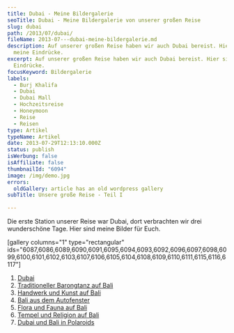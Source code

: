 ```yaml
---
title: Dubai - Meine Bildergalerie
seoTitle: Dubai - Meine Bildergalerie von unserer großen Reise
slug: dubai
path: /2013/07/dubai/
fileName: 2013-07---dubai-meine-bildergalerie.md
description: Auf unserer großen Reise haben wir auch Dubai bereist. Hier sind
  meine Eindrücke.
excerpt: Auf unserer großen Reise haben wir auch Dubai bereist. Hier sind meine
  Eindrücke.
focusKeyword: Bildergalerie
labels:
  - Burj Khalifa
  - Dubai
  - Dubai Mall
  - Hochzeitsreise
  - Honeymoon
  - Reise
  - Reisen
type: Artikel
typeName: Artikel
date: 2013-07-29T12:13:10.000Z
status: publish
isWerbung: false
isAffiliate: false
thumbnailId: "6094"
image: /img/demo.jpg
errors:
  oldGallery: article has an old wordpress gallery
subTitle: Unsere große Reise - Teil I
  
---
```


Die erste Station unserer Reise war Dubai, dort verbrachten wir drei
wunderschöne Tage. Hier sind meine Bilder für Euch.

[gallery columns="1" type="rectangular"
ids="6087,6086,6089,6090,6091,6095,6094,6093,6092,6096,6097,6098,6099,6100,6101,6102,6103,6107,6106,6105,6104,6108,6109,6110,6111,6115,6116,6117"]

1.  [Dubai](/2013/07/dubai/)
1.  [Traditioneller Barongtanz auf Bali](/2013/07/traditioneller-barong-tanz-auf-bali/)
1.  [Handwerk und Kunst auf Bali](/2013/08/handwerk-und-kunst-auf-bali/)
1.  [Bali aus dem Autofenster](/2013/08/bali-aus-dem-autofenster/)
1.  [Flora und Fauna auf Bali](/2013/08/flora-fauna-ackerbau-und-viehzucht-auf-bali/)
1.  [Tempel und Religion auf Bali](http://2013/08/tempel-und-religion-auf-bali/)
1.  [Dubai und Bali in Polaroids](/2013/08/dubai-und-bali-in-polaroids/)

  